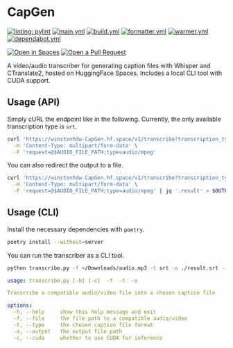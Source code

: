 # CapGen

[![linting: pylint](https://img.shields.io/badge/linting-pylint-yellowgreen)](https://github.com/PyCQA/pylint)
[![main.yml](https://github.com/winstxnhdw/CapGen/actions/workflows/main.yml/badge.svg)](https://github.com/winstxnhdw/CapGen/actions/workflows/main.yml)
[![build.yml](https://github.com/winstxnhdw/CapGen/actions/workflows/build.yml/badge.svg)](https://github.com/winstxnhdw/CapGen/actions/workflows/build.yml)
[![formatter.yml](https://github.com/winstxnhdw/CapGen/actions/workflows/formatter.yml/badge.svg)](https://github.com/winstxnhdw/CapGen/actions/workflows/formatter.yml)
[![warmer.yml](https://github.com/winstxnhdw/CapGen/actions/workflows/warmer.yml/badge.svg)](https://github.com/winstxnhdw/CapGen/actions/workflows/warmer.yml)
[![dependabot.yml](https://github.com/winstxnhdw/CapGen/actions/workflows/dependabot.yml/badge.svg)](https://github.com/winstxnhdw/CapGen/actions/workflows/dependabot.yml)

[![Open in Spaces](https://huggingface.co/datasets/huggingface/badges/raw/main/open-in-hf-spaces-md-dark.svg)](https://huggingface.co/spaces/winstxnhdw/CapGen)
[![Open a Pull Request](https://huggingface.co/datasets/huggingface/badges/raw/main/open-a-pr-md-dark.svg)](https://github.com/winstxnhdw/CapGen/compare)

A video/audio transcriber for generating caption files with Whisper and CTranslate2, hosted on HuggingFace Spaces. Includes a local CLI tool with CUDA support.

## Usage (API)

Simply cURL the endpoint like in the following. Currently, the only available transcription type is `srt`.

```bash
curl 'https://winstxnhdw-CapGen.hf.space/v1/transcribe?transcription_type=$TRANSCRIPTION_TYPE' \
  -H 'Content-Type: multipart/form-data' \
  -F 'request=@$AUDIO_FILE_PATH;type=audio/mpeg'
```

You can also redirect the output to a file.

```bash
curl 'https://winstxnhdw-CapGen.hf.space/v1/transcribe?transcription_type=srt' \
  -H 'Content-Type: multipart/form-data' \
  -F 'request=@$AUDIO_FILE_PATH;type=audio/mpeg' | jq '.result' > $OUTPUT_DIRECTORY/result.srt
```

## Usage (CLI)

Install the necessary dependencies with `poetry`.

```bash
poetry install --without=server
```

You can run the transcriber as a CLI tool.

```bash
python transcribe.py -f ~/Downloads/audio.mp3 -t srt -o ./result.srt --cuda
```

```yaml
usage: transcribe.py [-h] [-c]  -f  -t  -o

Transcribe a compatible audio/video file into a chosen caption file

options:
  -h, --help     show this help message and exit
  -f, --file     the file path to a compatible audio/video
  -t, --type     the chosen caption file format
  -o, --output   the output file path
  -c, --cuda     whether to use CUDA for inference
```
